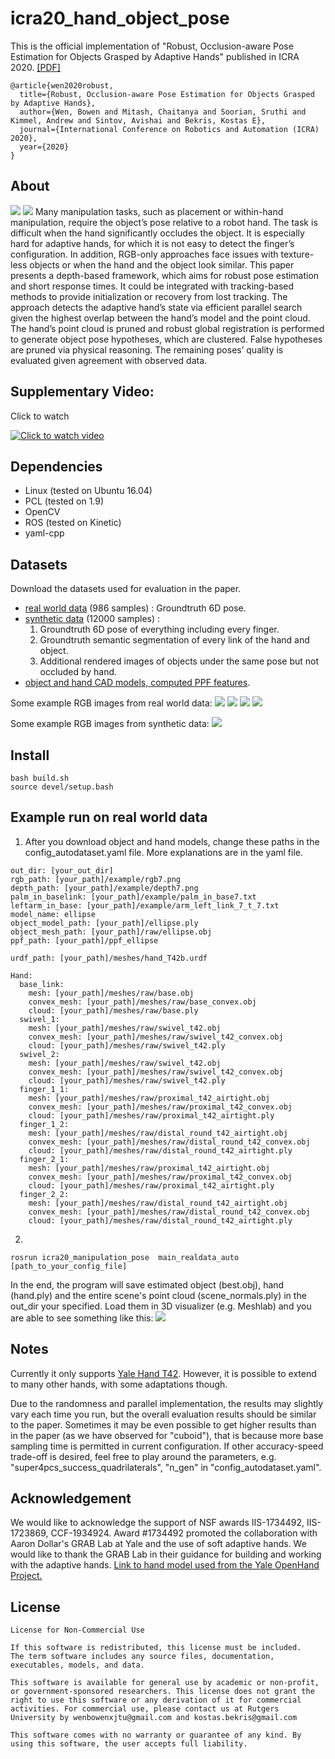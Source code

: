 # icra20_hand_object_pose

This is the official implementation of "Robust, Occlusion-aware Pose Estimation for Objects Grasped by Adaptive Hands" published in ICRA 2020. [[PDF]](https://arxiv.org/pdf/2003.03518.pdf)
```
@article{wen2020robust,
  title={Robust, Occlusion-aware Pose Estimation for Objects Grasped by Adaptive Hands},
  author={Wen, Bowen and Mitash, Chaitanya and Soorian, Sruthi and Kimmel, Andrew and Sintov, Avishai and Bekris, Kostas E},
  journal={International Conference on Robotics and Automation (ICRA) 2020},
  year={2020}
}
```

## About
![](media/intro.jpg)
![](media/pipeline.jpg)
Many manipulation tasks, such as placement or
within-hand manipulation, require the object’s pose relative to
a robot hand. The task is difficult when the hand significantly
occludes the object. It is especially hard for adaptive hands,
for which it is not easy to detect the finger’s configuration.
In addition, RGB-only approaches face issues with texture-less
objects or when the hand and the object look similar. This
paper presents a depth-based framework, which aims for robust
pose estimation and short response times. It could be integrated with tracking-based methods to provide initialization or recovery from lost tracking. The approach detects the adaptive hand’s state via efficient parallel search given the
highest overlap between the hand’s model and the point cloud.
The hand’s point cloud is pruned and robust global registration
is performed to generate object pose hypotheses, which are
clustered. False hypotheses are pruned via physical reasoning.
The remaining poses’ quality is evaluated given agreement
with observed data.

## Supplementary Video:
Click to watch

[![Click to watch video](./media/video_frontpage.jpg)](https://www.youtube.com/watch?v=jCt0-dJAvgI)


## Dependencies
* Linux (tested on Ubuntu 16.04)
* PCL (tested on 1.9)
* OpenCV
* ROS (tested on Kinetic)
* yaml-cpp



## Datasets
Download the datasets used for evaluation in the paper.
* [real world data](https://archive.cs.rutgers.edu/archive/a/2020/pracsys/Bowen/icra2020/auto_collect.tar.gz) (986 samples) : Groundtruth 6D pose.
* [synthetic data](https://archive.cs.rutgers.edu/archive/a/2020/pracsys/Bowen/icra2020/simulation_data.tar.gz) (12000 samples) :
  1. Groundtruth 6D pose of everything including every finger.
  2. Groundtruth semantic segmentation of every link of the hand and object.
  3. Additional rendered images of objects under the same pose but not occluded by hand.
* [object and hand CAD models, computed PPF features](https://archive.cs.rutgers.edu/archive/a/2020/pracsys/Bowen/icra2020/meshes.tar.gz).

Some example RGB images from real world data:
![](media/cuboid1.jpg)
![](media/cylinder1.jpg)
![](media/ellipse.jpg)
![](media/tless.jpg)

Some example RGB images from synthetic data:
![](media/sim.jpg)



## Install
```
bash build.sh
source devel/setup.bash
```

## Example run on real world data

1. After you download object and hand models, change these paths in the config_autodataset.yaml file. More explanations are in the yaml file.
```
out_dir: [your_out_dir]
rgb_path: [your_path]/example/rgb7.png
depth_path: [your_path]/example/depth7.png
palm_in_baselink: [your_path]/example/palm_in_base7.txt
leftarm_in_base: [your_path]/example/arm_left_link_7_t_7.txt
model_name: ellipse
object_model_path: [your_path]/ellipse.ply
object_mesh_path: [your_path]/raw/ellipse.obj
ppf_path: [your_path]/ppf_ellipse

urdf_path: [your_path]/meshes/hand_T42b.urdf

Hand:
  base_link:
    mesh: [your_path]/meshes/raw/base.obj
    convex_mesh: [your_path]/meshes/raw/base_convex.obj
    cloud: [your_path]/meshes/raw/base.ply
  swivel_1:
    mesh: [your_path]/meshes/raw/swivel_t42.obj
    convex_mesh: [your_path]/meshes/raw/swivel_t42_convex.obj
    cloud: [your_path]/meshes/raw/swivel_t42.ply
  swivel_2:
    mesh: [your_path]/meshes/raw/swivel_t42.obj
    convex_mesh: [your_path]/meshes/raw/swivel_t42_convex.obj
    cloud: [your_path]/meshes/raw/swivel_t42.ply
  finger_1_1:
    mesh: [your_path]/meshes/raw/proximal_t42_airtight.obj
    convex_mesh: [your_path]/meshes/raw/proximal_t42_convex.obj
    cloud: [your_path]/meshes/raw/proximal_t42_airtight.ply
  finger_1_2:
    mesh: [your_path]/meshes/raw/distal_round_t42_airtight.obj
    convex_mesh: [your_path]/meshes/raw/distal_round_t42_convex.obj
    cloud: [your_path]/meshes/raw/distal_round_t42_airtight.ply
  finger_2_1:
    mesh: [your_path]/meshes/raw/proximal_t42_airtight.obj
    convex_mesh: [your_path]/meshes/raw/proximal_t42_convex.obj
    cloud: [your_path]/meshes/raw/proximal_t42_airtight.ply
  finger_2_2:
    mesh: [your_path]/meshes/raw/distal_round_t42_airtight.obj
    convex_mesh: [your_path]/meshes/raw/distal_round_t42_convex.obj
    cloud: [your_path]/meshes/raw/distal_round_t42_airtight.ply
```


2.
```
rosrun icra20_manipulation_pose  main_realdata_auto [path_to_your_config_file]
```

In the end, the program will save estimated object (best.obj), hand (hand.ply) and the entire scene's point cloud (scene_normals.ply) in the out_dir your specified. Load them in 3D visualizer (e.g. Meshlab) and you are able to see something like this:
![](media/code_example.jpg)


## Notes
Currently it only supports [Yale Hand T42](https://www.eng.yale.edu/grablab/openhand/model_t42.html). However, it is possible to extend to many other hands, with some adaptations though.

Due to the randomness and parallel implementation, the results may slightly vary each time you run, but the overall evaluation results should be similar to the paper. Sometimes it may be even possible to get higher results than in the paper (as we have observed for "cuboid"), that is because more base sampling time is permitted in current configuration. If other accuracy-speed trade-off is desired, feel free to play around the parameters, e.g. "super4pcs_success_quadrilaterals", "n_gen" in "config_autodataset.yaml".


## Acknowledgement 
We would like to acknowledge the support of NSF awards IIS-1734492, IIS-1723869, CCF-1934924. Award #1734492 promoted the collaboration with Aaron Dollar's GRAB Lab at Yale and the use of soft adaptive hands.  We would like to thank the GRAB Lab in their guidance for building and working with the adaptive hands. [Link to hand model used from the Yale OpenHand Project.](https://www.eng.yale.edu/grablab/openhand/model_t42.html)


## License
```
License for Non-Commercial Use

If this software is redistributed, this license must be included.
The term software includes any source files, documentation, executables, models, and data.

This software is available for general use by academic or non-profit,
or government-sponsored researchers. This license does not grant the
right to use this software or any derivation of it for commercial activities. For commercial use, please contact us at Rutgers University by wenbowenxjtu@gmail.com and kostas.bekris@gmail.com

This software comes with no warranty or guarantee of any kind. By using this software, the user accepts full liability.
```
